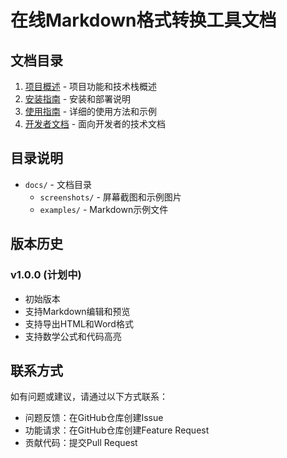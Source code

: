 # 在线Markdown格式转换工具文档

## 文档目录

1. [项目概述](../README.md) - 项目功能和技术栈概述
2. [安装指南](../INSTALL.md) - 安装和部署说明
3. [使用指南](../USAGE.md) - 详细的使用方法和示例
4. [开发者文档](../DEVELOPMENT.md) - 面向开发者的技术文档

## 目录说明

- `docs/` - 文档目录
  - `screenshots/` - 屏幕截图和示例图片
  - `examples/` - Markdown示例文件

## 版本历史

### v1.0.0 (计划中)
- 初始版本
- 支持Markdown编辑和预览
- 支持导出HTML和Word格式
- 支持数学公式和代码高亮

## 联系方式

如有问题或建议，请通过以下方式联系：

- 问题反馈：在GitHub仓库创建Issue
- 功能请求：在GitHub仓库创建Feature Request
- 贡献代码：提交Pull Request 